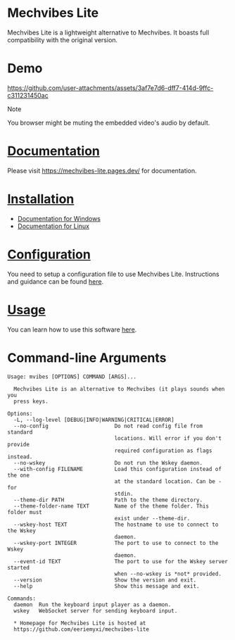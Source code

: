 # Mechvibes Lite
Mechvibes Lite is a lightweight alternative to Mechvibes. It boasts full
compatibility with the original version.

# Demo
https://github.com/user-attachments/assets/3af7e7d6-dff7-414d-9ffc-c311231450ac

> [!NOTE]
> You browser might be muting the embedded video's audio by default.

# [Documentation](https://mechvibes-lite.pages.dev/)
Please visit <https://mechvibes-lite.pages.dev/> for documentation.

# [Installation](https://mechvibes-lite.pages.dev/#installation)
* [Documentation for Windows](https://mechvibes-lite.pages.dev/installation/windows/)
* [Documentation for Linux](https://mechvibes-lite.pages.dev/installation/linux/)

# [Configuration](https://mechvibes-lite.pages.dev/configuration/)
You need to setup a configuration file to use Mechvibes Lite. Instructions and
guidance can be found [here](https://mechvibes-lite.pages.dev/configuration/).

# [Usage](https://mechvibes-lite.pages.dev/usage/)
You can learn how to use this software
[here](https://mechvibes-lite.pages.dev/usage/).

# Command-line Arguments
```
Usage: mvibes [OPTIONS] COMMAND [ARGS]...

  Mechvibes Lite is an alternative to Mechvibes (it plays sounds when you
  press keys.

Options:
  -L, --log-level [DEBUG|INFO|WARNING|CRITICAL|ERROR]
  --no-config                     Do not read config file from standard
                                  locations. Will error if you don't provide
                                  required configuration as flags instead.
  --no-wskey                      Do not run the Wskey daemon.
  --with-config FILENAME          Load this configuration instead of the one
                                  at the standard location. Can be - for
                                  stdin.
  --theme-dir PATH                Path to the theme directory.
  --theme-folder-name TEXT        Name of the theme folder. This folder must
                                  exist under --theme-dir.
  --wskey-host TEXT               The hostname to use to connect to the Wskey
                                  daemon.
  --wskey-port INTEGER            The port to use to connect to the Wskey
                                  daemon.
  --event-id TEXT                 The port to use for the Wskey server started
                                  when --no-wskey is *not* provided.
  --version                       Show the version and exit.
  --help                          Show this message and exit.

Commands:
  daemon  Run the keyboard input player as a daemon.
  wskey   WebSocket server for sending keyboard input.

  * Homepage for Mechvibes Lite is hosted at
  https://github.com/eeriemyxi/mechvibes-lite
```
